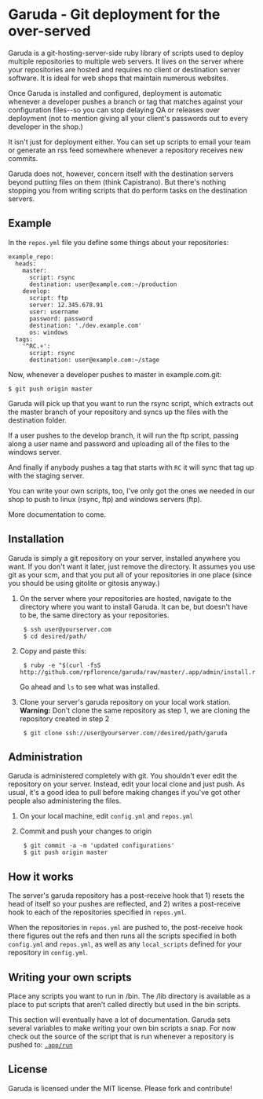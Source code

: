 Garuda - Git deployment for the over-served
===========================================

Garuda is a git-hosting-server-side ruby library of scripts used to deploy multiple repositories to multiple web servers.  It lives on the server where your repositories are hosted and requires no client or destination server software.  It is ideal for web shops that maintain numerous websites.

Once Garuda is installed and configured, deployment is automatic whenever a developer pushes a branch or tag that matches against your configuration files--so you can stop delaying QA or releases over deployment (not to mention giving all your client's passwords out to every developer in the shop.)

It isn't just for deployment either.  You can set up scripts to email your team or generate an rss feed somewhere whenever a repository receives new commits.

Garuda does not, however, concern itself with the destination servers beyond putting files on them (think Capistrano).  But there's nothing stopping you from writing scripts that do perform tasks on the destination servers.

Example
-------

In the `repos.yml` file you define some things about your repositories:

    example_repo:
      heads:
        master:
          script: rsync
          destination: user@example.com:~/production
        develop:
          script: ftp
          server: 12.345.678.91
          user: username
          password: password
          destination: './dev.example.com'
          os: windows
      tags:
        '^RC.+':
          script: rsync
          destination: user@example.com:~/stage

Now, whenever a developer pushes to master in example.com.git:

	$ git push origin master

Garuda will pick up that you want to run the rsync script, which extracts out the master branch of your repository and syncs up the files with the destination folder.

If a user pushes to the develop branch, it will run the ftp script, passing along a user name and password and uploading all of the files to the windows server.

And finally if anybody pushes a tag that starts with `RC` it will sync that tag up with the staging server.

You can write your own scripts, too, I've only got the ones we needed in our shop to push to linux (rsync, ftp) and windows servers (ftp).

More documentation to come.

Installation
------------

Garuda is simply a git repository on your server, installed anywhere you want. If you don't want it later, just remove the directory.  It assumes you use git as your scm, and that you put all of your repositories in one place (since you should be using gitolite or gitosis anyway.)

1. On the server where your repositories are hosted, navigate to the directory where you want to install Garuda.  It can be, but doesn't have to be, the same directory as your repositories.

		$ ssh user@yourserver.com
		$ cd desired/path/

2. Copy and paste this:

		$ ruby -e "$(curl -fsS http://github.com/rpflorence/garuda/raw/master/.app/admin/install.rb)"

	Go ahead and `ls` to see what was installed.

3. Clone your server's garuda repository on your local work station. **Warning:** Don't clone the same repository as step 1, we are cloning the repository created in step 2

		$ git clone ssh://user@yourserver.com//desired/path/garuda

Administration
--------------

Garuda is administered completely with git.  You shouldn't ever edit the repository on your server.  Instead, edit your local clone and just push.  As usual, it's a good idea to pull before making changes if you've got other people also administering the files.

1. On your local machine, edit `config.yml` and `repos.yml`

2. Commit and push your changes to origin

		$ git commit -a -m 'updated configurations'
		$ git push origin master

How it works
------------

The server's garuda repository has a post-receive hook that 1) resets the head of itself so your pushes are reflected, and 2) writes a post-receive hook to each of the repositories specified in `repos.yml`.

When the repositories in `repos.yml` are pushed to, the post-receive hook there figures out the refs and then runs all the scripts specified in both `config.yml` and `repos.yml`, as well as any `local_scripts` defined for your repository in `config.yml`.

Writing your own scripts
------------------------

Place any scripts you want to run in /bin.  The /lib directory is available as a place to put scripts that aren't called directly but used in the bin scripts.

This section will eventually have a lot of documentation. Garuda sets several variables to make writing your own bin scripts a snap.  For now check out the source of the script that is run whenever a repository is pushed to:  [`.app/run`](http://github.com/rpflorence/garuda/blob/master/.app/run)

License
-------

Garuda is licensed under the MIT license.  Please fork and contribute!
